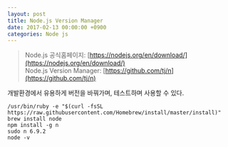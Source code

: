 ```yaml
---
layout: post
title: Node.js Version Manager
date: 2017-02-13 00:00:00 +0900
categories: Node js
---
```


> Node.js 공식홈페이지: [https://nodejs.org/en/download/](https://nodejs.org/en/download/)  
Node.js Version Manager: [https://github.com/tj/n](https://github.com/tj/n)

개발환경에서 유용하게 버전을 바꿔가며, 테스트하며 사용할 수 있다.

```
/usr/bin/ruby -e "$(curl -fsSL https://raw.githubusercontent.com/Homebrew/install/master/install)"
brew install node
npm install -g n
sudo n 6.9.2
node -v
```
